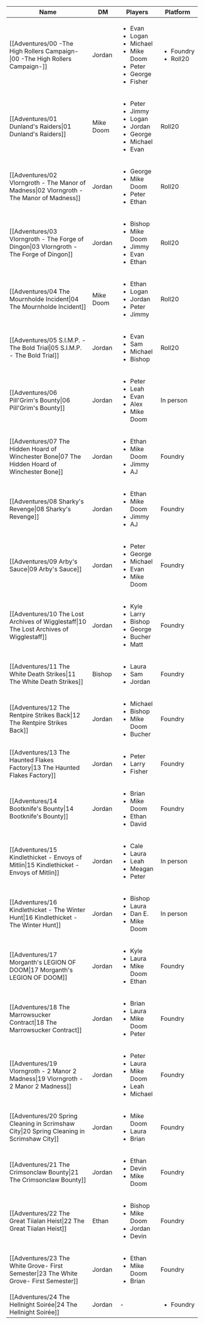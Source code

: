 | Name                                                                                                          | DM        | Players                                                                                                            | Platform                                 |
| ------------------------------------------------------------------------------------------------------------- | --------- | ------------------------------------------------------------------------------------------------------------------ | ---------------------------------------- |
| [[Adventures/00 -The High Rollers Campaign-\|00 -The High Rollers Campaign-]]                 | Jordan    | <ul><li>Evan</li><li>Logan</li><li>Michael</li><li>Mike Doom</li><li>Peter</li><li>George</li><li>Fisher</li></ul> | <ul><li>Foundry</li><li>Roll20</li></ul> |
| [[Adventures/01 Dunland's Raiders\|01 Dunland's Raiders]]                                     | Mike Doom | <ul><li>Peter</li><li>Jimmy</li><li>Logan</li><li>Jordan</li><li>George</li><li>Michael</li><li>Evan</li></ul>     | Roll20                                   |
| [[Adventures/02 Vlorngroth - The Manor of Madness\|02 Vlorngroth - The Manor of Madness]]     | Jordan    | <ul><li>George</li><li>Mike Doom</li><li>Peter</li><li>Ethan</li></ul>                                             | Roll20                                   |
| [[Adventures/03 Vlorngroth - The Forge of Dingon\|03 Vlorngroth - The Forge of Dingon]]       | Jordan    | <ul><li>Bishop</li><li>Mike Doom</li><li>Jimmy</li><li>Evan</li><li>Ethan</li></ul>                                | Roll20                                   |
| [[Adventures/04 The Mournholde Incident\|04 The Mournholde Incident]]                         | Mike Doom | <ul><li>Ethan</li><li>Logan</li><li>Jordan</li><li>Peter</li><li>Jimmy</li></ul>                                   | Roll20                                   |
| [[Adventures/05 S.I.M.P. - The Bold Trial\|05 S.I.M.P. - The Bold Trial]]                     | Jordan    | <ul><li>Evan</li><li>Sam</li><li>Michael</li><li>Bishop</li></ul>                                                  | Roll20                                   |
| [[Adventures/06 Pill'Grim's Bounty\|06 Pill'Grim's Bounty]]                                   | Jordan    | <ul><li>Peter</li><li>Leah</li><li>Evan</li><li>Alex</li><li>Mike Doom</li></ul>                                   | In person                                |
| [[Adventures/07 The Hidden Hoard of Winchester Bone\|07 The Hidden Hoard of Winchester Bone]] | Jordan    | <ul><li>Ethan</li><li>Mike Doom</li><li>Jimmy</li><li>AJ</li></ul>                                                 | Foundry                                  |
| [[Adventures/08 Sharky's Revenge\|08 Sharky's Revenge]]                                       | Jordan    | <ul><li>Ethan</li><li>Mike Doom</li><li>Jimmy</li><li>AJ</li></ul>                                                 | Foundry                                  |
| [[Adventures/09 Arby's Sauce\|09 Arby's Sauce]]                                               | Jordan    | <ul><li>Peter</li><li>George</li><li>Michael</li><li>Evan</li><li>Mike Doom</li></ul>                              | Foundry                                  |
| [[Adventures/10 The Lost Archives of Wigglestaff\|10 The Lost Archives of Wigglestaff]]       | Jordan    | <ul><li>Kyle</li><li>Larry</li><li>Bishop</li><li>George</li><li>Bucher</li><li>Matt</li></ul>                     | Foundry                                  |
| [[Adventures/11 The White Death Strikes\|11 The White Death Strikes]]                         | Bishop    | <ul><li>Laura</li><li>Sam</li><li>Jordan</li></ul>                                                                 | Foundry                                  |
| [[Adventures/12 The Rentpire Strikes Back\|12 The Rentpire Strikes Back]]                     | Jordan    | <ul><li>Michael</li><li>Bishop</li><li>Mike Doom</li><li>Bucher</li></ul>                                          | Foundry                                  |
| [[Adventures/13 The Haunted Flakes Factory\|13 The Haunted Flakes Factory]]                   | Jordan    | <ul><li>Peter</li><li>Larry</li><li>Fisher</li></ul>                                                               | Foundry                                  |
| [[Adventures/14 Bootknife's Bounty\|14 Bootknife's Bounty]]                                   | Jordan    | <ul><li>Brian</li><li>Mike Doom</li><li>Ethan</li><li>David</li></ul>                                              | Foundry                                  |
| [[Adventures/15 Kindlethicket - Envoys of Mitlin\|15 Kindlethicket - Envoys of Mitlin]]       | Jordan    | <ul><li>Cale</li><li>Laura</li><li>Leah</li><li>Meagan</li><li>Peter</li></ul>                                     | In person                                |
| [[Adventures/16 Kindlethicket - The Winter Hunt\|16 Kindlethicket - The Winter Hunt]]         | Jordan    | <ul><li>Bishop</li><li>Laura</li><li>Dan E.</li><li>Mike Doom</li></ul>                                            | In person                                |
| [[Adventures/17 Morganth's LEGION OF DOOM\|17 Morganth's LEGION OF DOOM]]                     | Jordan    | <ul><li>Kyle</li><li>Laura</li><li>Mike Doom</li><li>Ethan</li></ul>                                               | Foundry                                  |
| [[Adventures/18 The Marrowsucker Contract\|18 The Marrowsucker Contract]]                     | Jordan    | <ul><li>Brian</li><li>Laura</li><li>Mike Doom</li><li>Peter</li></ul>                                              | Foundry                                  |
| [[Adventures/19 Vlorngroth - 2 Manor 2 Madness\|19 Vlorngroth - 2 Manor 2 Madness]]           | Jordan    | <ul><li>Peter</li><li>Laura</li><li>Mike Doom</li><li>Leah</li><li>Michael</li></ul>                               | Foundry                                  |
| [[Adventures/20 Spring Cleaning in Scrimshaw City\|20 Spring Cleaning in Scrimshaw City]]     | Jordan    | <ul><li>Mike Doom</li><li>Laura</li><li>Brian</li></ul>                                                            | Foundry                                  |
| [[Adventures/21 The Crimsonclaw Bounty\|21 The Crimsonclaw Bounty]]                           | Jordan    | <ul><li>Ethan</li><li>Devin</li><li>Mike Doom</li></ul>                                                            | Foundry                                  |
| [[Adventures/22 The Great Tiialan Heist\|22 The Great Tiialan Heist]]                         | Ethan     | <ul><li>Bishop</li><li>Mike Doom</li><li>Jordan</li><li>Devin</li></ul>                                            | Foundry                                  |
| [[Adventures/23 The White Grove- First Semester\|23 The White Grove- First Semester]]         | Jordan    | <ul><li>Ethan</li><li>Mike Doom</li><li>Brian</li></ul>                                                            | Foundry                                  |
| [[Adventures/24 The Hellnight Soirée\|24 The Hellnight Soirée]]                               | Jordan    | \-                                                                                                                 | <ul><li>Foundry</li></ul>                |

